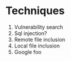 # Techniques

1. Vulnerability search
2. Sql injection?
3. Remote file inclusion
4. Local file inclusion
5. Google foo

